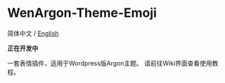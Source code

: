 # WenArgon-Theme-Emoji
简体中文 / [English](README_en.md)

<strong>正在开发中</strong>

一套表情插件，适用于Wordpress版Argon主题。 
请前往Wiki界面查看使用教程。
